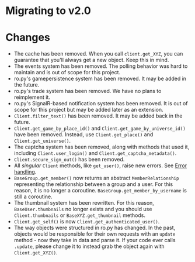 # Migrating to v2.0

# Changes
- The cache has been removed. When you call `client.get_XYZ`, you can guarantee that you'll always get a new object.
  Keep this in mind.
- The events system has been removed. The polling behavior was hard to maintain and is out of scope for this project.
- ro.py's gamepersistence system has been removed. It may be added in the future.
- ro.py's trade system has been removed. We have no plans to reimplement it.
- ro.py's SignalR-based notification system has been removed. It is out of scope for this project but may be added later
  as an extension.
- `Client.filter_text()` has been removed. It may be added back in the future.
- `Client.get_game_by_place_id()` and `Client.get_game_by_universe_id()` have been removed. Instead, use
  `Client.get_place()` and `Client.get_universe()`.
- The captcha system has been removed, along with methods that used it, including `Client.user_login()` and
  `Client.get_captcha_metadata()`.
- `Client.secure_sign_out()` has been removed.
- All *singular* `Client` methods, like `get_user()`, raise new errors. See [Error handling](/tutorial/error-handling). 
- `BaseGroup.get_member()` now returns an abstract `MemberRelationship` representing the relationship between a group
  and a user. For this reason, it is no longer a coroutine. `BaseGroup.get_member_by_username` is still a coroutine.
- The thumbnail system has been rewritten. For this reason, `BaseUser.thumbnails` no longer exists and you should use
  `Client.thumbnails` or `BaseXYZ.get_thumbnail` methods.
- `Client.get_self()` is now `Client.get_authenticated_user()`.
- The way objects were structured in ro.py has changed. In the past, objects would be responsible for their own requests
  with an `update` method - now they take in data and parse it. If your code ever calls `.update`, please change it to
  instead grab the object again with `Client.get_XYZ()`.
